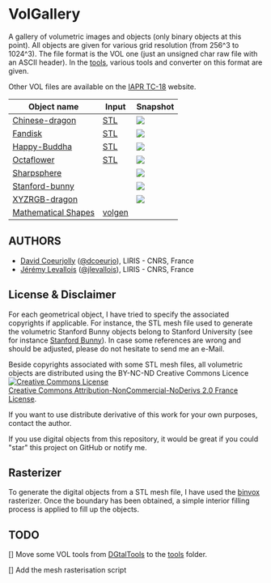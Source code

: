 # VolGallery



A gallery of volumetric images and objects (only binary objects at
this point). All objects are given for
various grid resolution (from 256^3 to 1024^3). The file format is the VOL one (just an
unsigned char raw file with an ASCII header). In the
[tools](https://github.com/dcoeurjo/VolGallery/tree/master/tools),
various tools and converter on this format are given.

Other  VOL files are available on the [IAPR TC-18](http://tc18.org) website.


Object name | Input | Snapshot
----------- | ----- | --------
[Chinese-dragon](https://github.com/dcoeurjo/VolGallery/tree/master/Chinese-dragon) | [STL](https://github.com/dcoeurjo/VolGallery/tree/master/Chinese-dragon/dragon.stl) | ![](https://raw.githubusercontent.com/dcoeurjo/VolGallery/master/Chinese-dragon/dragon.png)
[Fandisk](https://github.com/dcoeurjo/VolGallery/tree/master/Fandisk) | [STL](https://github.com/dcoeurjo/VolGallery/tree/master/Fandisk/fandisk.stl) | ![](https://raw.githubusercontent.com/dcoeurjo/VolGallery/master/Fandisk/fandisk.png)
[Happy-Buddha](https://github.com/dcoeurjo/VolGallery/tree/master/Happy-Buddha) | [STL](https://github.com/dcoeurjo/VolGallery/tree/master/Happy-Buddha/buddha.stl) | ![](https://raw.githubusercontent.com/dcoeurjo/VolGallery/master/Happy-Buddha/buddha.png)
[Octaflower](https://github.com/dcoeurjo/VolGallery/tree/master/Octaflower) | [STL](https://github.com/dcoeurjo/VolGallery/tree/master/Octaflower/octa-flower17k.stl) | ![](https://raw.githubusercontent.com/dcoeurjo/VolGallery/master/Octaflower/octa-flower.png)
[Sharpsphere](https://github.com/dcoeurjo/VolGallery/tree/master/Sharpsphere) |  | ![](https://raw.githubusercontent.com/dcoeurjo/VolGallery/master/Sharpsphere/sharpsphere.png)
[Stanford-bunny](https://github.com/dcoeurjo/VolGallery/tree/master/Stanford-bunny) |  | ![](https://raw.githubusercontent.com/dcoeurjo/VolGallery/master/Stanford-bunny/bunny.png)
[XYZRGB-dragon](https://github.com/dcoeurjo/VolGallery/tree/master/XYZRGB-dragon) |  | ![](https://raw.githubusercontent.com/dcoeurjo/VolGallery/master/XYZRGB-dragon/xyz-dragon.png)
[Mathematical Shapes](https://github.com/dcoeurjo/VolGallery/tree/master/Shapes) | [volgen](http://liris.cnrs.fr/%7Edcoeurjo/Code/SimpleVol/Volgen/) |

## AUTHORS

* [David Coeurjolly](http://liris.cnrs.fr/david.coeurjolly) ([@dcoeurjo](https://github.com/dcoeurjo)), LIRIS - CNRS, France
* [Jérémy Levallois](http://liris.cnrs.fr/jeremy.levallois) ([@jlevallois](https://github.com/jlevallois)), LIRIS - CNRS, France


## License & Disclaimer

For each geometrical object, I have tried to specify the associated
copyrights if applicable. For instance, the STL mesh file used to
generate the volumetric Stanford Bunny objects belong to Stanford
University (see for instance
[Stanford Bunny](https://github.com/dcoeurjo/VolGallery/tree/master/Stanford-bunny/)). In
case some references are wrong and should be adjusted, please do not
hesitate to send me an e-Mail.



Beside copyrights associated with some STL mesh files, all volumetric
objects are distributed using the BY-NC-ND Creative Commons Licence <a
rel="license"
href="http://creativecommons.org/licenses/by-nc-nd/2.0/fr/deed.en"><img
alt="Creative Commons License" style="border-width:0"
src="http://i.creativecommons.org/l/by-nc-nd/2.0/fr/88x31.png"
/></a><br /> <a rel="license"
href="http://creativecommons.org/licenses/by-nc-nd/2.0/fr/deed.en">Creative
Commons Attribution-NonCommercial-NoDerivs 2.0 France License</a>.

If you want to use distribute derivative of this work for your own
purposes, contact the author.

If you use digital objects from this repository, it would be great if
you could "star" this project on GitHub or notify me.


## Rasterizer

To generate the digital objects  from a STL mesh file, I have used the
[binvox](http://www.cs.princeton.edu/~min/binvox/) rasterizer. Once
the boundary has been obtained, a simple interior filling process is
applied to fill up the objects.


## TODO

[] Move some VOL tools from
  [DGtalTools](https://github.com/DGtal-team/DGtalTools) to the
  [tools](https://github.com/dcoeurjo/VolGallery/tree/master/tools)
  folder.

[] Add the mesh rasterisation script
